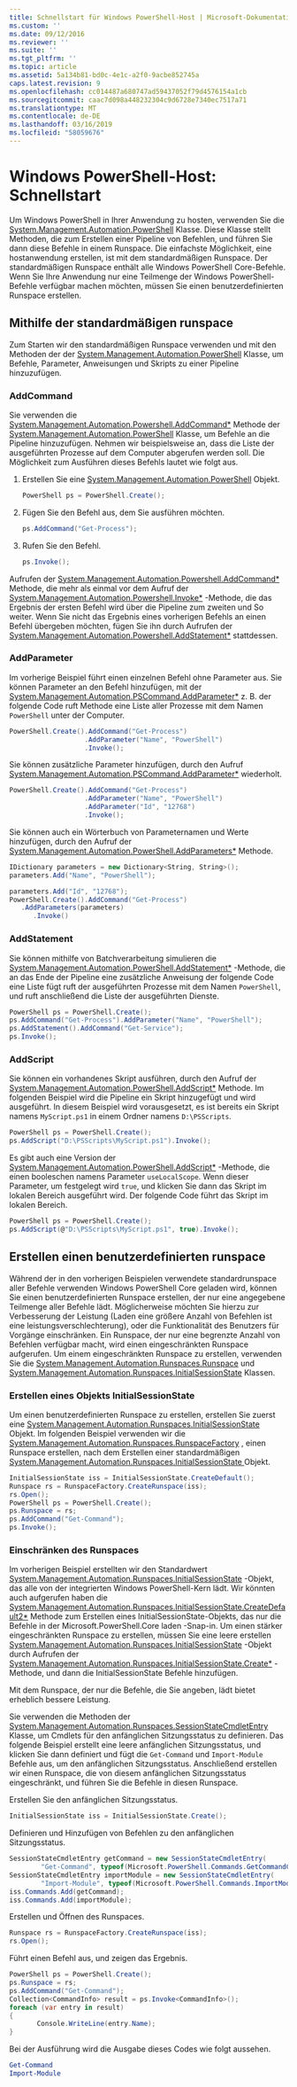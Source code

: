```yaml
---
title: Schnellstart für Windows PowerShell-Host | Microsoft-Dokumentation
ms.custom: ''
ms.date: 09/12/2016
ms.reviewer: ''
ms.suite: ''
ms.tgt_pltfrm: ''
ms.topic: article
ms.assetid: 5a134b81-bd0c-4e1c-a2f0-9acbe852745a
caps.latest.revision: 9
ms.openlocfilehash: cc014487a680747ad59437052f79d4576154a1cb
ms.sourcegitcommit: caac7d098a448232304c9d6728e7340ec7517a71
ms.translationtype: MT
ms.contentlocale: de-DE
ms.lasthandoff: 03/16/2019
ms.locfileid: "58059676"
---
```

# <a name="windows-powershell-host-quickstart"></a>Windows PowerShell-Host: Schnellstart

Um Windows PowerShell in Ihrer Anwendung zu hosten, verwenden Sie die [System.Management.Automation.PowerShell](/dotnet/api/System.Management.Automation.PowerShell) Klasse. Diese Klasse stellt Methoden, die zum Erstellen einer Pipeline von Befehlen, und führen Sie dann diese Befehle in einem Runspace. Die einfachste Möglichkeit, eine hostanwendung erstellen, ist mit dem standardmäßigen Runspace. Der standardmäßigen Runspace enthält alle Windows PowerShell Core-Befehle. Wenn Sie Ihre Anwendung nur eine Teilmenge der Windows PowerShell-Befehle verfügbar machen möchten, müssen Sie einen benutzerdefinierten Runspace erstellen.

## <a name="using-the-default-runspace"></a>Mithilfe der standardmäßigen runspace

Zum Starten wir den standardmäßigen Runspace verwenden und mit den Methoden der der [System.Management.Automation.PowerShell](/dotnet/api/System.Management.Automation.PowerShell) Klasse, um Befehle, Parameter, Anweisungen und Skripts zu einer Pipeline hinzuzufügen.

### <a name="addcommand"></a>AddCommand

Sie verwenden die [System.Management.Automation.Powershell.AddCommand*](/dotnet/api/System.Management.Automation.PowerShell.AddCommand) Methode der [System.Management.Automation.PowerShell](/dotnet/api/System.Management.Automation.PowerShell) Klasse, um Befehle an die Pipeline hinzuzufügen. Nehmen wir beispielsweise an, dass die Liste der ausgeführten Prozesse auf dem Computer abgerufen werden soll. Die Möglichkeit zum Ausführen dieses Befehls lautet wie folgt aus.

1. Erstellen Sie eine [System.Management.Automation.PowerShell](/dotnet/api/System.Management.Automation.PowerShell) Objekt.

   ```csharp
   PowerShell ps = PowerShell.Create();
   ```

2. Fügen Sie den Befehl aus, dem Sie ausführen möchten.

   ```csharp
   ps.AddCommand("Get-Process");
   ```

3. Rufen Sie den Befehl.

   ```csharp
   ps.Invoke();
   ```

Aufrufen der [System.Management.Automation.Powershell.AddCommand*](/dotnet/api/System.Management.Automation.PowerShell.AddCommand) Methode, die mehr als einmal vor dem Aufruf der [System.Management.Automation.Powershell.Invoke*](/dotnet/api/System.Management.Automation.PowerShell.Invoke) -Methode, die das Ergebnis der ersten Befehl wird über die Pipeline zum zweiten und So weiter. Wenn Sie nicht das Ergebnis eines vorherigen Befehls an einen Befehl übergeben möchten, fügen Sie ihn durch Aufrufen der [System.Management.Automation.Powershell.AddStatement*](/dotnet/api/System.Management.Automation.PowerShell.AddStatement) stattdessen.

### <a name="addparameter"></a>AddParameter

Im vorherige Beispiel führt einen einzelnen Befehl ohne Parameter aus. Sie können Parameter an den Befehl hinzufügen, mit der [System.Management.Automation.PSCommand.AddParameter*](/dotnet/api/System.Management.Automation.PSCommand.AddParameter) z. B. der folgende Code ruft Methode eine Liste aller Prozesse mit dem Namen `PowerShell` unter der Computer.

```csharp
PowerShell.Create().AddCommand("Get-Process")
                   .AddParameter("Name", "PowerShell")
                   .Invoke();
```

Sie können zusätzliche Parameter hinzufügen, durch den Aufruf [System.Management.Automation.PSCommand.AddParameter*](/dotnet/api/System.Management.Automation.PSCommand.AddParameter) wiederholt.

```csharp
PowerShell.Create().AddCommand("Get-Process")
                   .AddParameter("Name", "PowerShell")
                   .AddParameter("Id", "12768")
                   .Invoke();
```

Sie können auch ein Wörterbuch von Parameternamen und Werte hinzufügen, durch den Aufruf der [System.Management.Automation.PowerShell.AddParameters*](/dotnet/api/System.Management.Automation.PowerShell.AddParameters) Methode.

```csharp
IDictionary parameters = new Dictionary<String, String>();
parameters.Add("Name", "PowerShell");

parameters.Add("Id", "12768");
PowerShell.Create().AddCommand("Get-Process")
   .AddParameters(parameters)
      .Invoke()

```

### <a name="addstatement"></a>AddStatement

Sie können mithilfe von Batchverarbeitung simulieren die [System.Management.Automation.PowerShell.AddStatement*](/dotnet/api/System.Management.Automation.PowerShell.AddStatement) -Methode, die an das Ende der Pipeline eine zusätzliche Anweisung der folgende Code eine Liste fügt ruft der ausgeführten Prozesse mit dem Namen `PowerShell`, und ruft anschließend die Liste der ausgeführten Dienste.

```csharp
PowerShell ps = PowerShell.Create();
ps.AddCommand("Get-Process").AddParameter("Name", "PowerShell");
ps.AddStatement().AddCommand("Get-Service");
ps.Invoke();
```

### <a name="addscript"></a>AddScript

Sie können ein vorhandenes Skript ausführen, durch den Aufruf der [System.Management.Automation.PowerShell.AddScript*](/dotnet/api/System.Management.Automation.PowerShell.AddScript) Methode. Im folgenden Beispiel wird die Pipeline ein Skript hinzugefügt und wird ausgeführt. In diesem Beispiel wird vorausgesetzt, es ist bereits ein Skript namens `MyScript.ps1` in einem Ordner namens `D:\PSScripts`.

```csharp
PowerShell ps = PowerShell.Create();
ps.AddScript("D:\PSScripts\MyScript.ps1").Invoke();
```

Es gibt auch eine Version der [System.Management.Automation.PowerShell.AddScript*](/dotnet/api/System.Management.Automation.PowerShell.AddScript) -Methode, die einen booleschen namens Parameter `useLocalScope`. Wenn dieser Parameter, um festgelegt wird `true`, und klicken Sie dann das Skript im lokalen Bereich ausgeführt wird. Der folgende Code führt das Skript im lokalen Bereich.

```csharp
PowerShell ps = PowerShell.Create();
ps.AddScript(@"D:\PSScripts\MyScript.ps1", true).Invoke();
```

## <a name="creating-a-custom-runspace"></a>Erstellen einen benutzerdefinierten runspace

Während der in den vorherigen Beispielen verwendete standardrunspace aller Befehle verwenden Windows PowerShell Core geladen wird, können Sie einen benutzerdefinierten Runspace erstellen, der nur eine angegebene Teilmenge aller Befehle lädt. Möglicherweise möchten Sie hierzu zur Verbesserung der Leistung (Laden eine größere Anzahl von Befehlen ist eine leistungsverschlechterung), oder die Funktionalität des Benutzers für Vorgänge einschränken. Ein Runspace, der nur eine begrenzte Anzahl von Befehlen verfügbar macht, wird einen eingeschränkten Runspace aufgerufen. Um einem eingeschränkten Runspace zu erstellen, verwenden Sie die [System.Management.Automation.Runspaces.Runspace](/dotnet/api/System.Management.Automation.Runspaces.Runspace) und [System.Management.Automation.Runspaces.InitialSessionState](/dotnet/api/System.Management.Automation.Runspaces.InitialSessionState) Klassen.

### <a name="creating-an-initialsessionstate-object"></a>Erstellen eines Objekts InitialSessionState

Um einen benutzerdefinierten Runspace zu erstellen, erstellen Sie zuerst eine [System.Management.Automation.Runspaces.InitialSessionState](/dotnet/api/System.Management.Automation.Runspaces.InitialSessionState) Objekt. Im folgenden Beispiel verwenden wir die [System.Management.Automation.Runspaces.RunspaceFactory](/dotnet/api/System.Management.Automation.Runspaces.RunspaceFactory) , einen Runspace erstellen, nach dem Erstellen einer standardmäßigen [System.Management.Automation.Runspaces.InitialSessionState ](/dotnet/api/System.Management.Automation.Runspaces.InitialSessionState) Objekt.

```csharp
InitialSessionState iss = InitialSessionState.CreateDefault();
Runspace rs = RunspaceFactory.CreateRunspace(iss);
rs.Open();
PowerShell ps = PowerShell.Create();
ps.Runspace = rs;
ps.AddCommand("Get-Command");
ps.Invoke();
```

### <a name="constraining-the-runspace"></a>Einschränken des Runspaces

Im vorherigen Beispiel erstellten wir den Standardwert [System.Management.Automation.Runspaces.InitialSessionState](/dotnet/api/System.Management.Automation.Runspaces.InitialSessionState) -Objekt, das alle von der integrierten Windows PowerShell-Kern lädt. Wir könnten auch aufgerufen haben die [System.Management.Automation.Runspaces.InitialSessionState.CreateDefault2*](/dotnet/api/System.Management.Automation.Runspaces.InitialSessionState.CreateDefault2) Methode zum Erstellen eines InitialSessionState-Objekts, das nur die Befehle in der Microsoft.PowerShell.Core laden -Snap-in. Um einen stärker eingeschränkten Runspace zu erstellen, müssen Sie eine leere erstellen [System.Management.Automation.Runspaces.InitialSessionState](/dotnet/api/System.Management.Automation.Runspaces.InitialSessionState) -Objekt durch Aufrufen der [ System.Management.Automation.Runspaces.InitialSessionState.Create*](/dotnet/api/System.Management.Automation.Runspaces.InitialSessionState.Create) -Methode, und dann die InitialSessionState Befehle hinzufügen.

Mit dem Runspace, der nur die Befehle, die Sie angeben, lädt bietet erheblich bessere Leistung.

Sie verwenden die Methoden der [System.Management.Automation.Runspaces.SessionStateCmdletEntry](/dotnet/api/System.Management.Automation.Runspaces.SessionStateCmdletEntry) Klasse, um Cmdlets für den anfänglichen Sitzungsstatus zu definieren. Das folgende Beispiel erstellt eine leere anfänglichen Sitzungsstatus, und klicken Sie dann definiert und fügt die `Get-Command` und `Import-Module` Befehle aus, um den anfänglichen Sitzungsstatus. Anschließend erstellen wir einen Runspace, die von diesem anfänglichen Sitzungsstatus eingeschränkt, und führen Sie die Befehle in diesen Runspace.

Erstellen Sie den anfänglichen Sitzungsstatus.

```csharp
InitialSessionState iss = InitialSessionState.Create();
```

Definieren und Hinzufügen von Befehlen zu den anfänglichen Sitzungsstatus.

```csharp
SessionStateCmdletEntry getCommand = new SessionStateCmdletEntry(
        "Get-Command", typeof(Microsoft.PowerShell.Commands.GetCommandCommand), "");
SessionStateCmdletEntry importModule = new SessionStateCmdletEntry(
        "Import-Module", typeof(Microsoft.PowerShell.Commands.ImportModuleCommand), "");
iss.Commands.Add(getCommand);
iss.Commands.Add(importModule);
```

Erstellen und Öffnen des Runspaces.

```csharp
Runspace rs = RunspaceFactory.CreateRunspace(iss);
rs.Open();
```

Führt einen Befehl aus, und zeigen das Ergebnis.

```csharp
PowerShell ps = PowerShell.Create();
ps.Runspace = rs;
ps.AddCommand("Get-Command");
Collection<CommandInfo> result = ps.Invoke<CommandInfo>();
foreach (var entry in result)
{
       Console.WriteLine(entry.Name);
}
```

Bei der Ausführung wird die Ausgabe dieses Codes wie folgt aussehen.

```powershell
Get-Command
Import-Module
```
